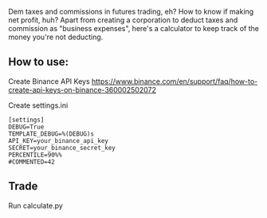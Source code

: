 Dem taxes and commissions in futures trading, eh? How to know if making net profit, huh? Apart from creating a corporation to deduct taxes and commission as "business expenses", here's a calculator to keep track of the money you're not deducting.

## How to use:
Create Binance API Keys
https://www.binance.com/en/support/faq/how-to-create-api-keys-on-binance-360002502072

Create settings.ini
```
[settings]
DEBUG=True
TEMPLATE_DEBUG=%(DEBUG)s
API_KEY=your_binance_api_key
SECRET=your_binance_secret_key
PERCENTILE=90%%
#COMMENTED=42
```
## Trade

Run calculate.py
